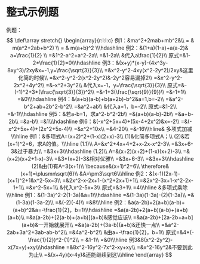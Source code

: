 # 整式示例题
例题：
$$
\def\array stretch{} 
\begin{array}{r:l:l:c} 
 例1：&ma^2+2mab+mb^2&\\
= & m(a^2+2ab+b^2) \\ 
= & m(a+b)^2 \\\hdashline
例2：&(1+a)(1-a)+a(a-2)& a=\frac{1}{2} \\
=&1^2-a^2+a^2-2a\\
=&1-2a\\
&代入a\frac{1}{2}\\
原式=&1-2*\frac{1}{2}=0\\\hdashline
例3：&(x+y)*(x-y)-(4x^3y-8xy^3)/2xy&x=-1,y=\frac{\sqrt{3}}{3}\\
=&x^2-y^2-4xy(x^2-2y^2)/2xy&这里化简的时候\\
=&x^2-y^2-2(x^2-2y^2)&-2y^2容易漏掉2\\
=&x^2-y^2-2x^2+4y^2\\
=&-x^2+3y^2\\
&代入x=-1，y=\frac{\sqrt{3}}{3}\\
原式=&-(-1)^2+3*(\frac{\sqrt{3}}{3})^2\\
=&-1+3(\frac{\sqrt{9}}{9})\\
=&-1+1\\
=&0\\\hdashline
例4：&(a+b)(a-b)+b(a+2b)-b^2&a=1,b=-2\\
=&a^2-b^2+ab+2b^2-b^2\\
=&a^2+ab\\
&代入a=1，b=-2\\
原式=&1-2\\
=&-1\\\hdashline
例5：&若a-b=1，求a^2-b^2-2b\\
=&(a+b)(a-b)-2b\\
=&a+b-2b\\
=&a-b\\
=&1\\\hdashline
例6：&(-x^2+5x+4)+(5x-4+2x^2)&x=-2\\
=&(-x^2+5x+4)+(2x^2+5x-4)\\
=&x^2+10x\\
=&4-20\\
=&-16\\\hline&
多项式加减\\\hline
例1：&多项式A=(x+2)^2+(1-x)(2+x)-3\\
(1)&化简多项式A；\\
(2)&若(x+1)^2=6，求A的值。\\\hline
(1.1)\\
A=&x^2+4x+4+2+x-2x-x^2-3\\
=&3x+6-3&过于暴力\\
=&3x+3\\\hdashline
(1.2)\\
A=&(x+2)(x+2)+(1-x)(x+2)-3\\
=&(x+2)(x+2+1-x)-3\\
=&3*(x+2)-3&相对优雅\\
=&3x+6-3\\
=&3x+3\\\hdashline
(2)&由(1)有A=3(x+1)\\
\because&(x+1)^2=6\\
\therefore&(x+1)=\plusmn\sqrt{6}\\
&A=\pm3\sqrt6\\\hline
例2：&(x-1)(2x-1)-(x+1)^2+1&x^2-5x=3\\
=&2x^2-x-2x+1-(x^2+2x+1)+1\\
=&2x^2-3x+1-x^2-2x-1+1\\
=&x^2-5x+1\\
&代入x^2-5x=3\\
原式=&3+1\\
=4\\\hline
&多项式乘除\\\hline
例1：&(1-3a)^2-2(1-3a)&a=1\\\hdashline
=&(1-3a)(1-3a)-(2)(1-3a)\\
=&(1-3a)(1-3a-2)\\
=&(-2)(-4)\\
=&8\\\hline
例2：&a(a-2b)+2(a+b)(a-b)+(a+b)^2&a=-\frac{1}{2}，b=1\\\hdashline
=&a(a-2b)+2(a+b)(a-b)+(a+b)(a+b)\\
=&a(a-2b)+[2(a-b)+(a+b)](a+b)&感觉应该\\
=&a(a-2b)+[2a-2b+a+b](a+b)&一开始就展开\\
=&a(a-2b)+(3a-b)(a+b)&还快一点\\
=&a^2-2ab+3a^2+3ab-ab-b^2\\
=&4a^2-b^2\\
&由a=-\frac{1}{2}，b=1\\
原式=&4*(-\frac{1}{2})^2-(1)^2\\
= &1-1\\
=&0\\\hline
例3&8(x^2-2y^2)-x(7x+y)+xy\\\hdashline
=&8x^2-16y^2-7x^2-xy+xy\\
=&x^2-16y^2&不要到此为止\\
=&(x+4y)(x-4y)&还能继续到这\\\hline
\end{array}
$$
